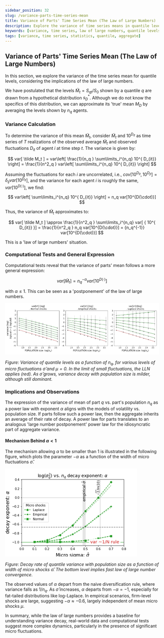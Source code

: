 ```yaml
---
sidebar_position: 32
slug: /variance-parts-time-series-mean
title: Variance of Parts' Time Series Mean (The Law of Large Numbers)
description: Explore the variance of time series means in quantile levels, examining the law of large numbers and its implications on aggregate statistics.
keywords: [variance, time series, law of large numbers, quantile levels, aggregate statistics]
tags: [variance, time series, statistics, quantile, aggregate]
---
```


## Variance of Parts' Time Series Mean (The Law of Large Numbers)

In this section, we explore the variance of the time series mean for quantile levels, considering the implications of the law of large numbers. 

We have postulated that the levels $\tilde M_t = S_{qt} / S_0$ shown by a quantile $q$ are drawn from a hypothetical distribution $s^*_D$. Although we do not know the specifics of this distribution, we can approximate its 'true' mean $M_D$ by averaging the levels shown by $n_q$ agents.

### Variance Calculation

To determine the variance of this mean $\tilde M_t$, consider $\tilde M_t$ and $10^{D_{it}}$ as time series of $T$ realizations of the observed average $\tilde M_t$ and observed fluctuations $D_{it}$ of agent $i$ at time step $t$. The variance is given by:

$$
var[ \tilde M_t ] = var\left[ \frac{1}{n_q } \sum\limits_i^{n_q}  10^{ D_{it}} \right] = \frac{1}{n^2_q }  var\left[ \sum\limits_i^{n_q}  10^{ D_{it}} \right]
$$

Assuming the fluctuations for each $i$ are uncorrelated, i.e., $cov[10^{D_{it}}, 10^{D_{jt}}] = \delta_{ij} var[10^{D_{it}}]$, and the variance for each agent $i$ is roughly the same, $var[10^{D(\cdot)}]$, we find:

$$
var\left[ \sum\limits_i^{n_q}  10^{ D_{it}} \right] = n_q var[10^{D(\cdot)}]
$$

Thus, the variance of $\tilde M_t$ approximates to:

$$
var[ \tilde M_t ] \approx \frac{1}{n^2_q } \sum\limits_i^{n_q}  var[ { 10^{ D_{it}} }] =  \frac{1}{n^2_q } n_q var[10^{D(\cdot)}] = {n_q^{-1}} var[10^{D(\cdot)}]
$$

This is a 'law of large numbers' situation.

### Computational Tests and General Expression

Computational tests reveal that the variance of parts' mean follows a more general expression:

$$
var[ \tilde M_t ] = {n_q^{-\alpha}} var[10^{D(\cdot)}]
$$

with $\alpha \leq 1$. This can be seen as a 'postponement' of the law of large numbers.

![Variance of quantile levels as a function of $n_q$](./figures/var_mu0_fnq_0.png)

*Figure: Variance of quantile levels as a function of $n_q$, for various levels of micro fluctuations $\hat \sigma$ and $\mu = 0$. In the limit of small fluctuations, the LLN applies (red). As $\hat \sigma$ grows, variance decay with population size is milder, although still dominant.*

### Implications and Observations

The expression of the variance of mean of part $q$ vs. part's population $n_q$ as a power law with exponent $\alpha$ aligns with the models of volatility vs. population size. If parts follow such a power law, then the aggregate inherits an average of their rate of decay. A power law for parts translates to an analogous 'large number postponement' power law for the idiosyncratic part of aggregate variance.

#### Mechanism Behind $\alpha < 1$

The mechanism allowing $\alpha$ to be smaller than 1 is illustrated in the following figure, which plots the parameter $-\alpha$ as a function of the width of micro fluctuations $\hat \sigma$.

![Decay rate of quantile variance with populations size](./figures/alphas_sigma_lin.png)

*Figure: Decay rate of quantile variance with population size as a function of width of micro shocks $\hat \sigma$. The bottom level implies fast law of large number convergence.*

The observed values of $\alpha$ depart from the naive diversification rule, where variance falls as $1/n_q$. As $\hat \sigma$ increases, $\alpha$ departs from $-\alpha = -1$, especially for fat-tailed distributions like log-Laplace. In empirical scenarios, firm-level shocks are large, suggesting $-\alpha \approx -0.6$, largely independent of mean micro shocks $\mu$.

In summary, while the law of large numbers provides a baseline for understanding variance decay, real-world data and computational tests suggest more complex dynamics, particularly in the presence of significant micro fluctuations.